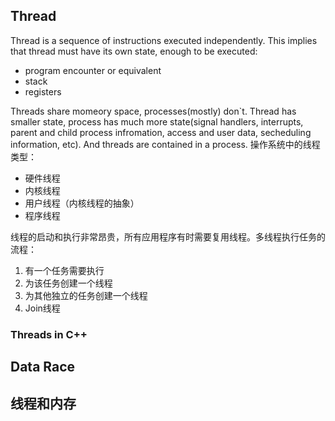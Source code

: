 ## Thread
Thread is a sequence of instructions executed independently. This implies that thread must have its own state, enough to be executed:

* program encounter or equivalent
* stack
* registers

Threads share momeory space, processes(mostly) don`t. Thread has smaller state, process has much more state(signal handlers, interrupts, parent and child process infromation, access and user data, secheduling information, etc). And threads are contained in a process. 操作系统中的线程类型：

* 硬件线程
* 内核线程
* 用户线程（内核线程的抽象）
* 程序线程

线程的启动和执行非常昂贵，所有应用程序有时需要复用线程。多线程执行任务的流程：

1. 有一个任务需要执行
2. 为该任务创建一个线程
3. 为其他独立的任务创建一个线程
4. Join线程

### Threads in C++

## Data Race

## 线程和内存
